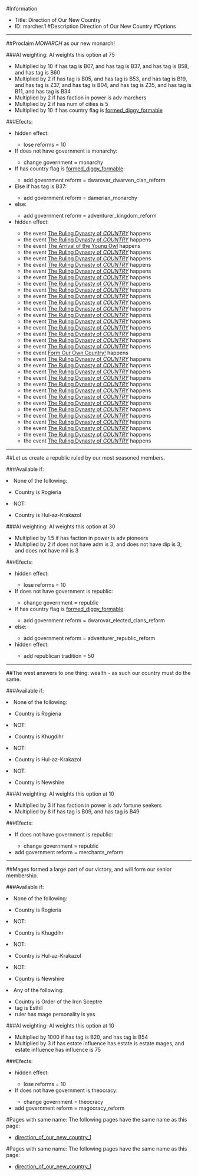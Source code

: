 #Information
 - Title: Direction of Our New Country
 - ID: marcher.1
#Description
Direction of Our New Country
#Options

___
##Proclaim $MONARCH$ as our new monarch!

###AI weighting:
AI weights this option at 75
 - Multiplied by 10 if has tag is B07, and has tag is B37, and has tag is B58, and has tag is B60
 - Multiplied by 2 if has tag is B05, and has tag is B53, and has tag is B19, and has tag is Z37, and has tag is B04, and has tag is Z35, and has tag is B11, and has tag is B34
 - Multiplied by 2 if has faction in power is adv marchers
 - Multiplied by 2 if has num of cities is 5
 - Multiplied by 10 if has country flag is [formed_diggy_formable](../flags/formed_diggy_formable.md)


###Efects:<ul><li>hidden effect:</li><ul><li>lose reforms = 10</li></ul><li>If does not have government is monarchy:</li><ul><li>change government = monarchy</li></ul><li>If has country flag is [formed_diggy_formable](../flags/formed_diggy_formable.md):</li><ul><li>add government reform = dwarovar_dwarven_clan_reform</li></ul><li>Else if has tag is B37:</li><ul><li>add government reform = damerian_monarchy</li></ul><li>else:</li><ul><li>add government reform = adventurer_kingdom_reform</li></ul><li>hidden effect:</li><ul><li>the event [The Ruling Dynasty of $COUNTRY$](../events/the_ruling_dynasty_of_country.md) happens</li><li>the event [The Ruling Dynasty of $COUNTRY$](../events/the_ruling_dynasty_of_country.md) happens</li><li>the event [The Arrival of the Young Owl](../events/the_arrival_of_the_young_owl.md) happens</li><li>the event [The Ruling Dynasty of $COUNTRY$](../events/the_ruling_dynasty_of_country.md) happens</li><li>the event [The Ruling Dynasty of $COUNTRY$](../events/the_ruling_dynasty_of_country.md) happens</li><li>the event [The Ruling Dynasty of $COUNTRY$](../events/the_ruling_dynasty_of_country.md) happens</li><li>the event [The Ruling Dynasty of $COUNTRY$](../events/the_ruling_dynasty_of_country.md) happens</li><li>the event [The Ruling Dynasty of $COUNTRY$](../events/the_ruling_dynasty_of_country.md) happens</li><li>the event [The Ruling Dynasty of $COUNTRY$](../events/the_ruling_dynasty_of_country.md) happens</li><li>the event [The Ruling Dynasty of $COUNTRY$](../events/the_ruling_dynasty_of_country.md) happens</li><li>the event [The Ruling Dynasty of $COUNTRY$](../events/the_ruling_dynasty_of_country.md) happens</li><li>the event [The Ruling Dynasty of $COUNTRY$](../events/the_ruling_dynasty_of_country.md) happens</li><li>the event [The Ruling Dynasty of $COUNTRY$](../events/the_ruling_dynasty_of_country.md) happens</li><li>the event [The Ruling Dynasty of $COUNTRY$](../events/the_ruling_dynasty_of_country.md) happens</li><li>the event [The Ruling Dynasty of $COUNTRY$](../events/the_ruling_dynasty_of_country.md) happens</li><li>the event [The Ruling Dynasty of $COUNTRY$](../events/the_ruling_dynasty_of_country.md) happens</li><li>the event [The Ruling Dynasty of $COUNTRY$](../events/the_ruling_dynasty_of_country.md) happens</li><li>the event [The Ruling Dynasty of $COUNTRY$](../events/the_ruling_dynasty_of_country.md) happens</li><li>the event [The Ruling Dynasty of $COUNTRY$](../events/the_ruling_dynasty_of_country.md) happens</li><li>the event [Form Our Own Country!](../events/form_our_own_country.md) happens</li><li>the event [The Ruling Dynasty of $COUNTRY$](../events/the_ruling_dynasty_of_country.md) happens</li><li>the event [The Ruling Dynasty of $COUNTRY$](../events/the_ruling_dynasty_of_country.md) happens</li><li>the event [The Ruling Dynasty of $COUNTRY$](../events/the_ruling_dynasty_of_country.md) happens</li><li>the event [The Ruling Dynasty of $COUNTRY$](../events/the_ruling_dynasty_of_country.md) happens</li><li>the event [The Ruling Dynasty of $COUNTRY$](../events/the_ruling_dynasty_of_country.md) happens</li><li>the event [The Ruling Dynasty of $COUNTRY$](../events/the_ruling_dynasty_of_country.md) happens</li><li>the event [The Ruling Dynasty of $COUNTRY$](../events/the_ruling_dynasty_of_country.md) happens</li><li>the event [The Ruling Dynasty of $COUNTRY$](../events/the_ruling_dynasty_of_country.md) happens</li><li>the event [The Ruling Dynasty of $COUNTRY$](../events/the_ruling_dynasty_of_country.md) happens</li><li>the event [The Ruling Dynasty of $COUNTRY$](../events/the_ruling_dynasty_of_country.md) happens</li><li>the event [The Ruling Dynasty of $COUNTRY$](../events/the_ruling_dynasty_of_country.md) happens</li><li>the event [The Ruling Dynasty of $COUNTRY$](../events/the_ruling_dynasty_of_country.md) happens</li><li>the event [The Ruling Dynasty of $COUNTRY$](../events/the_ruling_dynasty_of_country.md) happens</li><li>the event [The Ruling Dynasty of $COUNTRY$](../events/the_ruling_dynasty_of_country.md) happens</li></ul></ul>

___
##Let us create a republic ruled by our most seasoned members.

###Available if:
<li>None of the following:</li><ul><li>Country is Rogieria</li></ul><li>NOT:</li><ul><li>Country is Hul-az-Krakazol</li></ul>

###AI weighting:
AI weights this option at 30
 - Multiplied by 1.5 if has faction in power is adv pioneers
 - Multiplied by 2 if does not have adm is 3; and does not have dip is 3; and does not have mil is 3


###Efects:<ul><li>hidden effect:</li><ul><li>lose reforms = 10</li></ul><li>If does not have government is republic:</li><ul><li>change government = republic</li></ul><li>If has country flag is [formed_diggy_formable](../flags/formed_diggy_formable.md):</li><ul><li>add government reform = dwarovar_elected_clans_reform</li></ul><li>else:</li><ul><li>add government reform = adventurer_republic_reform</li></ul><li>hidden effect:</li><ul><li>add republican tradition = 50</li></ul></ul>

___
##The west answers to one thing: wealth - as such our country must do the same.

###Available if:
<li>None of the following:</li><ul><li>Country is Rogieria</li></ul><li>NOT:</li><ul><li>Country is Khugdihr</li></ul><li>NOT:</li><ul><li>Country is Hul-az-Krakazol</li></ul><li>NOT:</li><ul><li>Country is Newshire</li></ul>

###AI weighting:
AI weights this option at 10
 - Multiplied by 3 if has faction in power is adv fortune seekers
 - Multiplied by 8 if has tag is B09, and has tag is B49


###Efects:<ul><li>If does not have government is republic:</li><ul><li>change government = republic</li></ul><li>add government reform = merchants_reform</li></ul>

___
##Mages formed a large part of our victory, and will form our senior membership.

###Available if:
<li>None of the following:</li><ul><li>Country is Rogieria</li></ul><li>NOT:</li><ul><li>Country is Khugdihr</li></ul><li>NOT:</li><ul><li>Country is Hul-az-Krakazol</li></ul><li>NOT:</li><ul><li>Country is Newshire</li></ul><li>Any of the following:</li><ul><li>Country is Order of the Iron Sceptre</li><li>tag  is Esthil</li><li>ruler has mage personality is yes</li></ul>

###AI weighting:
AI weights this option at 10
 - Multiplied by 1000 if has tag is B20, and has tag is B54
 - Multiplied by 3 if has estate influence has estate is estate mages, and estate influence has influence is 75


###Efects:<ul><li>hidden effect:</li><ul><li>lose reforms = 10</li></ul><li>If does not have government is theocracy:</li><ul><li>change government = theocracy</li></ul><li>add government reform = magocracy_reform</li></ul>


#Pages with same name:
The following pages have the same name as this page:
 - [direction_of_our_new_country_1](direction_of_our_new_country_1.md)


#Pages with same name:
The following pages have the same name as this page:
 - [direction_of_our_new_country_1](direction_of_our_new_country_1.md)
